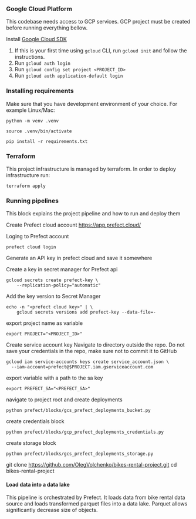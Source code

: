 
### Google Cloud Platform

This codebase needs access to GCP services. GCP project must be created before running everything bellow. 

Install [Google Cloud SDK](https://cloud.google.com/sdk/docs/install)

1. If this is your first time using `gcloud` CLI, run `gcloud init` and follow the instructions.
2. Run `gcloud auth login`
3. Run `gcloud config set project <PROJECT_ID>`
4. Run `gcloud auth application-default login`

### Installing requirements 

Make sure that you have development environment of your choice. For example Linux/Mac: 

```shell
python -m venv .venv
```
```shell
source .venv/bin/activate
```
```shell
pip install -r requirements.txt
```

### Terraform 

This project infrastructure is managed by terraform. In order to deploy infrastructure run:

```shell
terraform apply
```

### Running pipelines

This block explains the project pipeline and how to run and deploy them

Create Prefect cloud account https://app.prefect.cloud/

Loging to Prefect account

```shell
prefect cloud login
```

Generate an API key in prefect cloud and save it somewhere

Create a key in secret manager for Prefect api

```shell
gcloud secrets create prefect-key \
    --replication-policy="automatic"
```

Add the key version to Secret Manager

```shell
echo -n "<prefect cloud key>" | \   
    gcloud secrets versions add prefect-key --data-file=- 
```

export project name as variable

```shell
export PROJECT="<PROJECT_ID>"
```

Create service account key
Navigate to directory outside the repo. Do not save your credentials in the repo, make sure not to commit it to GitHub

```shell
gcloud iam service-accounts keys create service_account.json \
  --iam-account=prefect@$PROJECT.iam.gserviceaccount.com
```

export variable with a path to the sa key

```shell
export PREFECT_SA="<PREFECT_SA>"
```

navigate to project root and create deployments

```shell
python prefect/blocks/gcs_prefect_deployments_bucket.py
```

create credentials block

```shell
python prefect/blocks/gcp_prefect_deployments_credentials.py
```

create storage block

```shell
python prefect/blocks/gcs_prefect_deployments_storage.py
```

git clone https://github.com/OlegVolchenko/bikes-rental-project.git
cd bikes-rental-project

#### Load data into a data lake

This pipeline is orchestrated by Prefect. It loads data from bike rental data source and loads transformed parquet
files into a data lake. Parquet allows significantly decrease size of objects. 